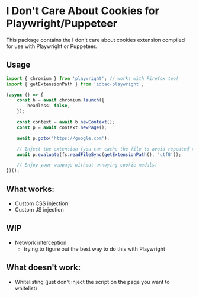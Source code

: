 # I Don't Care About Cookies for Playwright/Puppeteer

This package contains the I don't care about cookies extension compiled for use with Playwright or Puppeteer.

## Usage

```typescript
import { chromium } from 'playwright'; // works with Firefox too!
import { getExtensionPath } from 'idcac-playwright';

(async () => {
    const b = await chromium.launch({
        headless: false,
    });

    const context = await b.newContext();
    const p = await context.newPage();

    await p.goto('https://google.com');

    // Inject the extension (you can cache the file to avoid repeated reads)
    await p.evaluate(fs.readFileSync(getExtensionPath(), 'utf8'));

    // Enjoy your webpage without annoying cookie modals!
})();
```

## What works:
- Custom CSS injection
- Custom JS injection

## WIP 
- Network interception
    - trying to figure out the best way to do this with Playwright

## What doesn't work:
- Whitelisting (just don't inject the script on the page you want to whitelist)